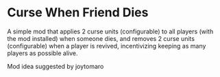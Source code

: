 # Curse When Friend Dies

A simple mod that applies 2 curse units (configurable) to all players
(with the mod installed) when someone dies, and removes 2 curse units
(configurable) when a player is revived, incentivizing keeping as
many players as possible alive.

Mod idea suggested by joytomaro
